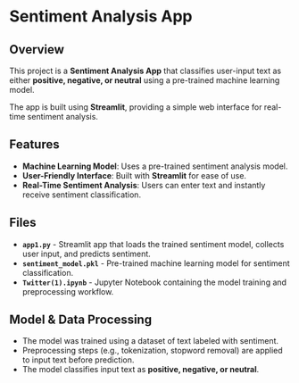# Sentiment Analysis App

## Overview
This project is a **Sentiment Analysis App** that classifies user-input text as either **positive, negative, or neutral** using a pre-trained machine learning model. 

The app is built using **Streamlit**, providing a simple web interface for real-time sentiment analysis.

## Features
- **Machine Learning Model**: Uses a pre-trained sentiment analysis model.
- **User-Friendly Interface**: Built with **Streamlit** for ease of use.
- **Real-Time Sentiment Analysis**: Users can enter text and instantly receive sentiment classification.

## Files
- **`app1.py`** - Streamlit app that loads the trained sentiment model, collects user input, and predicts sentiment.
- **`sentiment_model.pkl`** - Pre-trained machine learning model for sentiment classification.
- **`Twitter(1).ipynb`** - Jupyter Notebook containing the model training and preprocessing workflow.


## Model & Data Processing
- The model was trained using a dataset of text labeled with sentiment.
- Preprocessing steps (e.g., tokenization, stopword removal) are applied to input text before prediction.
- The model classifies input text as **positive, negative, or neutral**.

